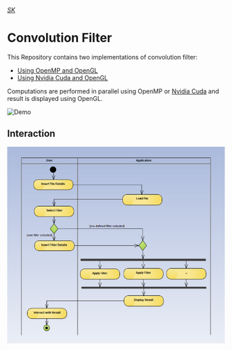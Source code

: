 *[SK](README.sk.md)*

# Convolution Filter

This Repository contains two implementations of convolution filter:
- [Using OpenMP and OpenGL](https://github.com/jozef17/Convolution-Filter/tree/master/ConvolutionFilterWithOpenMPandOpenGL)
- [Using Nvidia Cuda and OpenGL](https://github.com/jozef17/Convolution-Filter/tree/master/ConvolutionWithCudaandOpenGL)

Computations are performed in parallel using OpenMP or [Nvidia Cuda](http://www.nvidia.com/object/cuda_home_new.html) and result is displayed using OpenGL.

![Demo](https://github.com/jozef17/Convolution-Filter/blob/master/demo.gif)

## Interaction

![Activity](https://github.com/jozef17/Convolution-Filter/blob/master/activity.png)
